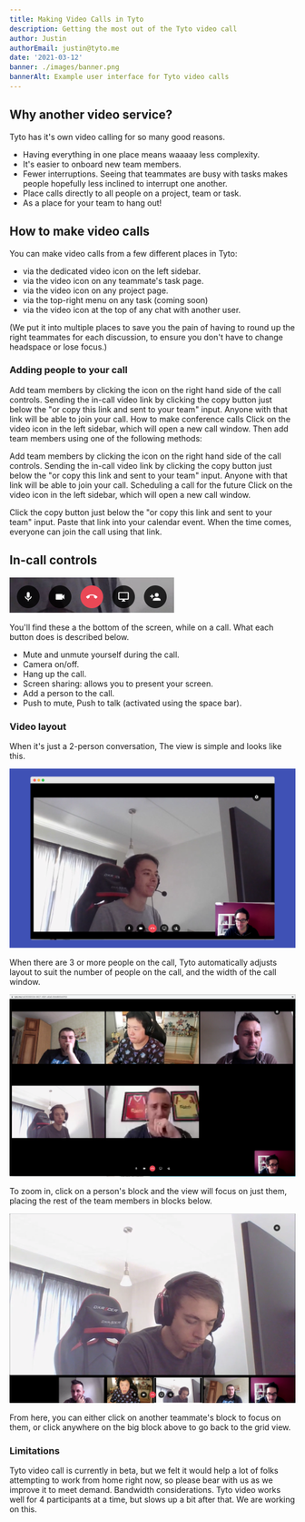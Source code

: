 ```yaml
---
title: Making Video Calls in Tyto
description: Getting the most out of the Tyto video call
author: Justin
authorEmail: justin@tyto.me
date: '2021-03-12'
banner: ./images/banner.png
bannerAlt: Example user interface for Tyto video calls
---
```


## Why another video service?

Tyto has it's own video calling for so many good reasons.

- Having everything in one place means waaaay less complexity.
- It's easier to onboard new team members.
- Fewer interruptions. Seeing that teammates are busy with tasks makes people hopefully less inclined to interrupt one another.
- Place calls directly to all people on a project, team or task.
- As a place for your team to hang out!

## How to make video calls

You can make video calls from a few different places in Tyto:

- via the dedicated video icon on the left sidebar.
- via the video icon on any teammate's task page.
- via the video icon on any project page.
- via the top-right menu on any task (coming soon)
- via the video icon at the top of any chat with another user.

(We put it into multiple places to save you the pain of having to round up the right teammates for each discussion, to ensure you don't have to change headspace or lose focus.)

### Adding people to your call

Add team members by clicking the icon on the right hand side of the call controls.
Sending the in-call video link by clicking the copy button just below the "or copy this link and sent to your team" input. Anyone with that link will be able to join your call.
How to make conference calls
Click on the video icon in the left sidebar, which will open a new call window. Then add team members using one of the following methods:

Add team members by clicking the icon on the right hand side of the call controls.
Sending the in-call video link by clicking the copy button just below the "or copy this link and sent to your team" input. Anyone with that link will be able to join your call.
Scheduling a call for the future
Click on the video icon in the left sidebar, which will open a new call window.

Click the copy button just below the "or copy this link and sent to your team" input.
Paste that link into your calendar event. When the time comes, everyone can join the call using that link.

## In-call controls

![alt text](./images/call-controls.png 'Call controls')

You'll find these a the bottom of the screen, while on a call. What each button does is described below.

- Mute and unmute yourself during the call.
- Camera on/off.
- Hang up the call.
- Screen sharing: allows you to present your screen.
- Add a person to the call.
- Push to mute, Push to talk (activated using the space bar).

### Video layout

When it's just a 2-person conversation, The view is simple and looks like this.

![two people smiling at each other on a video call. how weird.](./images/call-layout-two-person.png '2-person video layout')

When there are 3 or more people on the call, Tyto automatically adjusts layout to suit the number of people on the call, and the width of the call window.

![lots of people smiling at eachother on a video call. how exponentially weird.](./images/call-layout-many-person.png 'many-person video layout')

To zoom in, click on a person's block and the view will focus on just them, placing the rest of the team members in blocks below.

![the call layout, focused on just one person. everyone else in small rectangular prison cells below](./images/call-layout-focused.png 'focused video layout')

From here, you can either click on another teammate's block to focus on them, or click anywhere on the big block above to go back to the grid view.

### Limitations

Tyto video call is currently in beta, but we felt it would help a lot of folks attempting to work from home right now, so please bear with us as we improve it to meet demand.
Bandwidth considerations. Tyto video works well for 4 participants at a time, but slows up a bit after that. We are working on this.
